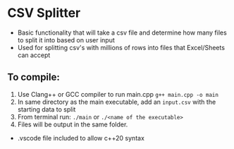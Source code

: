 # CSV Splitter
- Basic functionality that will take a csv file and determine how many files to split it into based on user input
- Used for splitting csv's with millions of rows into files that Excel/Sheets can accept

## To compile:
1. Use Clang++ or GCC compiler to run main.cpp
`g++ main.cpp -o main`
2. In same directory as the main executable, add an `input.csv` with the starting data to split
3. From terminal run: `./main` or `./<name of the executable>`
4. Files will be output in the same folder. 
- .vscode file included to allow c++20 syntax